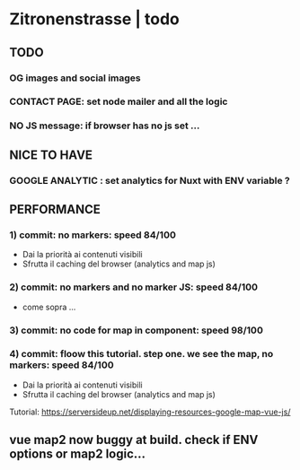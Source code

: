 # Zitronenstrasse | todo




## TODO

### OG images and social images

### CONTACT PAGE: set node mailer and all the logic

### NO JS message: if browser has no js set ...




## NICE TO HAVE

### GOOGLE ANALYTIC : set analytics for Nuxt with ENV variable ?




## PERFORMANCE

### 1) commit: no markers: speed 84/100
- Dai la priorità ai contenuti visibili
- Sfrutta il caching del browser (analytics and map js)

### 2) commit: no markers and no marker JS: speed 84/100
- come sopra ...

### 3) commit: no code for map in component: speed 98/100


### 4) commit: floow this tutorial. step one. we see the map, no markers: speed 84/100
- Dai la priorità ai contenuti visibili
- Sfrutta il caching del browser (analytics and map js)

Tutorial:
https://serversideup.net/displaying-resources-google-map-vue-js/


## vue map2 now buggy at build. check if ENV options or map2 logic...

